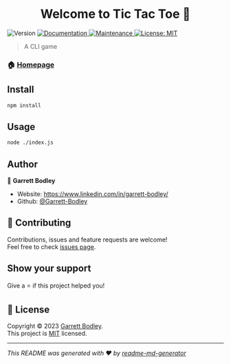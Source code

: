 <h1 align="center">Welcome to Tic Tac Toe 👋</h1>
<p>
  <img alt="Version" src="https://img.shields.io/badge/version-1.0.0-blue.svg?cacheSeconds=2592000" />
  <a href="https://github.com/Garrett-Bodley/tic-tac-toe#readme" target="_blank">
    <img alt="Documentation" src="https://img.shields.io/badge/documentation-yes-brightgreen.svg" />
  </a>
  <a href="https://github.com/Garrett-Bodley/tic-tac-toe/graphs/commit-activity" target="_blank">
    <img alt="Maintenance" src="https://img.shields.io/badge/Maintained%3F-yes-green.svg" />
  </a>
  <a href="https://github.com/Garrett-Bodley/tic-tac-toe/blob/master/LICENSE" target="_blank">
    <img alt="License: MIT" src="https://img.shields.io/github/license/Garrett-Bodley/Tic Tac Toe" />
  </a>
</p>

> A CLI game

### 🏠 [Homepage](https://github.com/Garrett-Bodley/tic-tac-toe#readme)

## Install

```sh
npm install
```

## Usage

```sh
node ./index.js
```

## Author

👤 **Garrett Bodley**

* Website: https://www.linkedin.com/in/garrett-bodley/
* Github: [@Garrett-Bodley](https://github.com/Garrett-Bodley)

## 🤝 Contributing

Contributions, issues and feature requests are welcome!<br />Feel free to check [issues page](https://github.com/Garrett-Bodley/tic-tac-toe/issues). 

## Show your support

Give a ⭐️ if this project helped you!

## 📝 License

Copyright © 2023 [Garrett Bodley](https://github.com/Garrett-Bodley).<br />
This project is [MIT](https://github.com/Garrett-Bodley/tic-tac-toe/blob/master/LICENSE) licensed.

***
_This README was generated with ❤️ by [readme-md-generator](https://github.com/kefranabg/readme-md-generator)_